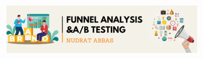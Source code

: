 <p align="center">
  <img src="https://raw.githubusercontent.com/NudratDS/Funnel-Analysis-A-B-Testing-/main/Light%20Beige%20Digital%20Marketer%20Profile%20Header%20Banner%20LinkedIn%20_20250820_123423_0000.png" alt="DataMind Banner" width="1000">
</p>
